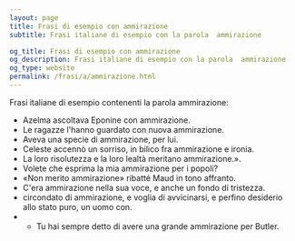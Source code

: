 ```yaml
---
layout: page
title: Frasi di esempio con ammirazione 
subtitle: Frasi italiane di esempio con la parola  ammirazione

og_title: Frasi di esempio con ammirazione 
og_description: Frasi italiane di esempio con la parola  ammirazione
og_type: website
permalink: /frasi/a/ammirazione.html
---
```


Frasi italiane di esempio contenenti la parola ammirazione:


- Azelma ascoltava Eponine con ammirazione.
- Le ragazze l'hanno guardato con nuova ammirazione.
- Aveva una specie di ammirazione, per lui.
- Celeste accennò un sorriso, in bilico fra ammirazione e ironia.
- La loro risolutezza e la loro lealtà meritano ammirazione.».
- Volete che esprima la mia ammirazione per i popoli?
- «Non merito ammirazione» ribatté Maud in tono affranto.
- C'era ammirazione nella sua voce, e anche un fondo di tristezza.
- circondato di ammirazione, e voglia di avvicinarsi, e perfino desiderio allo stato puro, un uomo con.
- - Tu hai sempre detto di avere una grande ammirazione per Butler.
